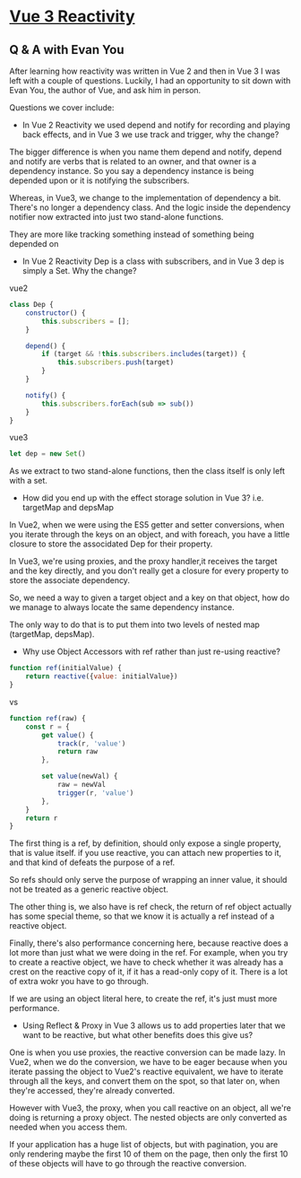 # [Vue 3 Reactivity](https://www.vuemastery.com/courses/vue-3-reactivity/vue3-reactivity/)

## Q & A with Evan You

After learning how reactivity was written in Vue 2 and then in Vue 3 I was left with a couple of questions. Luckily, I had an opportunity to sit down with Evan You, the author of Vue, and ask him in person.

Questions we cover include:

- In Vue 2 Reactivity we used depend and notify for recording and playing back effects, and in Vue 3 we use track and trigger, why the change?

The bigger difference is when you name them depend and notify, depend and notify are verbs that is related to an owner, and that owner is a dependency instance. So you say a dependency instance is being depended upon or it is notifying the subscribers.

Whereas, in Vue3, we change to the implementation of dependency a bit. There's no longer a dependency class. And the logic inside the dependency notifier now extracted into just two stand-alone functions.

They are more like tracking something instead of something being depended on

- In Vue 2 Reactivity Dep is a class with subscribers, and in Vue 3 dep is simply a Set. Why the change?

vue2

```javaScript
class Dep {
    constructor() {
        this.subscribers = [];
    }

    depend() {
        if (target && !this.subscribers.includes(target)) {
            this.subscribers.push(target)
        }
    }

    notify() {
        this.subscribers.forEach(sub => sub())
    }
}
```

vue3

```javaScript
let dep = new Set()
```

As we extract to two stand-alone functions, then the class itself is only left with a set.

- How did you end up with the effect storage solution in Vue 3? i.e. targetMap and depsMap

In Vue2, when we were using the ES5 getter and setter conversions, when you iterate through the keys on an object, and with foreach, you have a little closure to store the associdated Dep for their property.

In Vue3, we're using proxies, and the proxy handler,it receives the target and the key directly, and you don't really get a closure for every property to store the associate dependency.

So, we need a way to given a target object and a key on that object, how do we manage to always locate the same dependency instance.

The only way to do that is to put them into two levels of nested map (targetMap, depsMap).

- Why use Object Accessors with ref rather than just re-using reactive?

```javaScript
function ref(initialValue) {
    return reactive({value: initialValue})
}
```

vs

```javaScript
function ref(raw) {
    const r = {
        get value() {
            track(r, 'value')
            return raw
        },

        set value(newVal) {
            raw = newVal
            trigger(r, 'value')
        },
    }
    return r
}
```

The first thing is a ref, by definition, should only expose a single property, that is value itself.
if you use reactive, you can attach new properties to it, and that kind of defeats the purpose of a ref.

So refs should only serve the purpose of wrapping an inner value, it should not be treated as a generic reactive object.

The other thing is, we also have is ref check, the return of ref object actually has some special theme, so that we know it is actually a ref instead of a reactive object.

Finally, there's also performance concerning here, because reactive does a lot more than just what we were doing in the ref. For example, when you try to create a reactive object, we have to check whether it was already has a crest on the reactive copy of it, if it has a read-only copy of it. There is a lot of extra wokr you have to go through.

If we are using an object literal here, to create the ref, it's just must more performance.

- Using Reflect & Proxy in Vue 3 allows us to add properties later that we want to be reactive, but what other benefits does this give us?

One is when you use proxies, the reactive conversion can be made lazy. In Vue2, when we do the conversion, we have to be eager because when you iterate passing the object to  Vue2's reactive equivalent, we have to iterate through all the keys, and convert them on the spot, so that later on, when they're accessed, they're already converted.

However with Vue3, the proxy, when you call reactive on an object, all we're doing is returning a proxy object. The nested objects are only converted as needed when you access them.

If your application has a huge list of objects, but with pagination, you are only rendering maybe the first 10 of them on the page, then only the first 10 of these objects will have to go through the reactive conversion.
